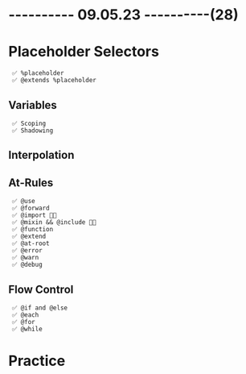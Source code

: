 # ---------- 09.05.23 ----------(28)

# Placeholder Selectors

     ✅ %placeholder
     ✅ @extends %placeholder

## Variables

     ✅ Scoping
     ✅ Shadowing

## Interpolation

## At-Rules

     ✅ @use
     ✅ @forward
     ✅ @import 👍🏻
     ✅ @mixin && @include 👍🏻
     ✅ @function
     ✅ @extend
     ✅ @at-root
     ✅ @error
     ✅ @warn
     ✅ @debug

## Flow Control

     ✅ @if and @else
     ✅ @each
     ✅ @for
     ✅ @while

# Practice
